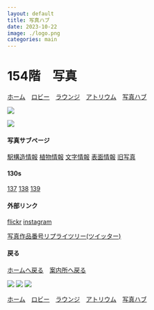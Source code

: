 ```yaml
---
layout: default
title: 写真ハブ
date: 2023-10-22
image: ./logo.png
categories: main
---
```

# 154階　写真
[ホーム](./index)　[ロビー](144)　[ラウンジ](159)　[アトリウム](160)　[写真ハブ](154)

![](./photos/633.png)

![](./photos/634.png)

#### 写真サブページ
[駅構造情報](155)
[植物情報](156)
[文字情報](157)
[表面情報](158)
[旧写真](8)

#### 130s
[137](137)
[138](138)
[139](139)

#### 外部リンク
[flickr](https://www.flickr.com/photos/196365191@N08/)
[instagram](https://www.instagram.com/mikanixonable/)
<!-- [写真リプライツリー(ツイッター)](https://twitter.com/Mikanixonable/status/1715966167196782825) -->
[写真作品番号リプライツリー(ツイッター)](https://twitter.com/Mikanixonable/status/1717819406884204817)

#### 戻る
[ホームへ戻る](./index)　[案内所へ戻る](144)

![](./photos/626.png)
![](./photos/625.png)
![](./photos/621.png)

[ホーム](./index)　[ロビー](144)　[ラウンジ](159)　[アトリウム](160)　[写真ハブ](154)